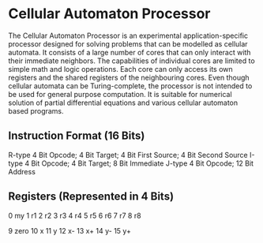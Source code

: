 # Cellular Automaton Processor

The Cellular Automaton Processor is an experimental application-specific processor designed for solving problems that can be modelled as cellular automata. It consists of a large number of cores that can only interact with their immediate neighbors. The capabilities of individual cores are limited to simple math and logic operations. Each core can only access its own registers and the shared registers of the neighbouring cores. Even though cellular automata can be Turing-complete, the processor is not intended to be used for general purpose computation. It is suitable for numerical solution of partial differential equations and various cellular automaton based programs.

## Instruction Format (16 Bits)

R-type 4 Bit Opcode; 4 Bit Target; 4 Bit First Source; 4 Bit Second Source
I-type 4 Bit Opcode; 4 Bit Target; 8 Bit Immediate
J-type 4 Bit Opcode; 12 Bit Address

## Registers (Represented in 4 Bits)

0 my
1 r1
2 r2
3 r3
4 r4
5 r5
6 r6
7 r7
8 r8

9 zero
10 x
11 y
12 x-
13 x+
14 y-
15 y+

